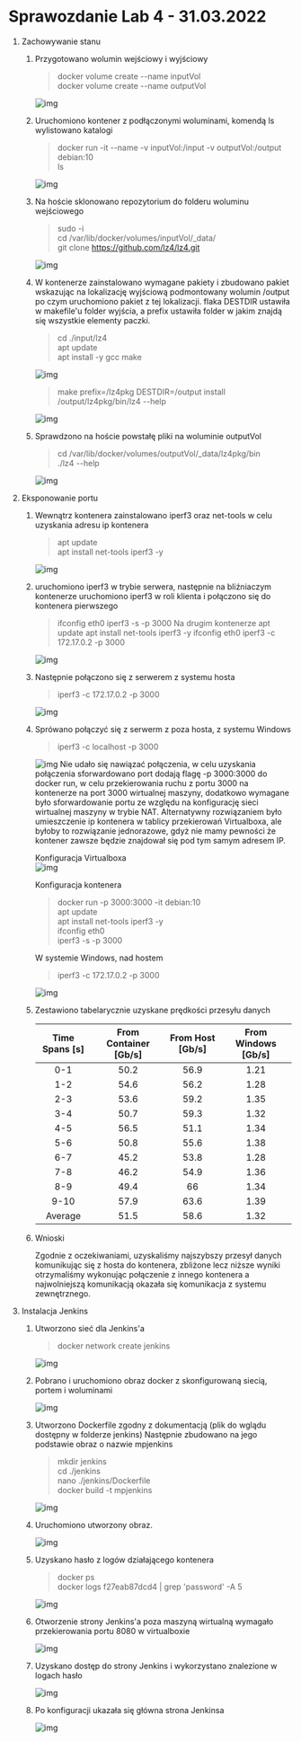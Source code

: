 # Sprawozdanie Lab 4 - 31.03.2022

1. Zachowywanie stanu
    1. Przygotowano wolumin wejściowy i wyjściowy 
        > docker volume  create --name inputVol  
        > docker volume  create --name outputVol  

        ![img](Screenshot_1.png)

    2. Uruchomiono kontener z podłączonymi woluminami, komendą ls wylistowano katalogi
        > docker run -it --name -v inputVol:/input -v outputVol:/output  debian:10  
        > ls  

        ![img](Screenshot_2.png)

    3. Na hoście sklonowano repozytorium do folderu woluminu wejściowego
        > sudo -i  
        > cd /var/lib/docker/volumes/inputVol/_data/  
        > git clone https://github.com/lz4/lz4.git  

        ![img](Screenshot_3.png)

    4. W kontenerze zainstalowano wymagane pakiety i zbudowano pakiet wskazując na lokalizację wyjściową podmontowany wolumin /output po czym uruchomiono pakiet z tej lokalizacji. flaka DESTDIR ustawiła w makefile'u folder wyjścia, a prefix ustawiła folder w jakim znajdą się wszystkie elementy paczki.
        > cd ./input/lz4  
        > apt update    
        > apt install -y gcc make    

        ![img](Screenshot_4.png)

        > make prefix=/lz4pkg DESTDIR=/output install  
        > /output/lz4pkg/bin/lz4 --help  

        ![img](Screenshot_5.png)

    5. Sprawdzono na hoście powstałę pliki na woluminie outputVol
        > cd /var/lib/docker/volumes/outputVol/_data/lz4pkg/bin  
        > ./lz4 --help

        ![img](Screenshot_6.png)

2. Eksponowanie portu
    1. Wewnątrz kontenera zainstalowano iperf3 oraz net-tools w celu uzyskania adresu ip kontenera
        > apt update  
        > apt install net-tools iperf3 -y  

        ![img](Screenshot_7.png)
    
    2. uruchomiono iperf3 w trybie serwera, następnie na bliźniaczym kontenerze uruchomiono iperf3 w roli klienta i połączono się do kontenera pierwszego
        > ifconfig eth0
        > iperf3 -s -p 3000
        Na drugim kontenerze
        > apt update
        > apt install net-tools iperf3 -y
        > ifconfig eth0
        > iperf3 -c 172.17.0.2 -p 3000

        ![img](Screenshot_8.png)

    3. Następnie połączono się z serwerem z systemu hosta
        > iperf3 -c 172.17.0.2 -p 3000  

        ![img](Screenshot_9.png)

    5. Sprówano połączyć się z serwerm z poza hosta, z systemu Windows 
        > iperf3 -c localhost -p 3000  

        ![img](Screenshot_10.png)
        Nie udało się nawiązać połączenia, w celu uzyskania połączenia sforwardowano port dodają flagę -p 3000:3000 do docker run, w celu przekierowania ruchu z portu 3000 na kontenerze na port 3000 wirtualnej maszyny, dodatkowo wymagane było sforwardowanie portu ze względu na konfigurację sieci wirtualnej maszyny w trybie NAT. Alternatywny rozwiązaniem było umieszczenie ip kontenera w tablicy przekierowań Virtualboxa, ale byłoby to rozwiązanie jednorazowe, gdyż nie mamy pewności że kontener zawsze będzie znajdował się pod tym samym adresem IP.

        Konfiguracja Virtualboxa  
        ![img](Screenshot_11.png)

        Konfiguracja kontenera
        > docker run -p 3000:3000 -it debian:10  
        > apt update  
        > apt install net-tools iperf3 -y  
        > ifconfig eth0  
        > iperf3 -s -p 3000

        W systemie Windows, nad hostem
        > iperf3 -c 172.17.0.2 -p 3000  

        ![img](Screenshot_12.png)

    6. Zestawiono tabelarycznie uzyskane prędkości przesyłu danych

        | **Time Spans [s]** | **From Container [Gb/s]** | **From Host [Gb/s]** | **From Windows [Gb/s]** |
        |:---:|:---:|:---:|:---:|
        | 0-1 | 50.2 | 56.9 | 1.21 |
        | 1-2 | 54.6 | 56.2 | 1.28 |
        | 2-3 | 53.6 | 59.2 | 1.35 |
        | 3-4 | 50.7 | 59.3 | 1.32 |
        | 4-5 | 56.5 | 51.1 | 1.34 |
        | 5-6 | 50.8 | 55.6 | 1.38 |
        | 6-7 | 45.2 | 53.8 | 1.28 |
        | 7-8 | 46.2 | 54.9 | 1.36 |
        | 8-9 | 49.4 | 66 | 1.34 |
        | 9-10 | 57.9 | 63.6 | 1.39 |
        | Average | 51.5 | 58.6 | 1.32 |
        
    7. Wnioski
        
        Zgodnie z oczekiwaniami, uzyskaliśmy najszybszy przesył danych komunikując się z hosta do kontenera, zbliżone lecz niższe wyniki otrzymaliśmy wykonując połączenie z innego kontenera a najwolniejszą komunikacją okazała się komunikacja z systemu zewnętrznego.

3. Instalacja Jenkins

    1. Utworzono sieć dla Jenkins'a
        >docker network create jenkins

        ![img](Screenshot_13.png)

    2. Pobrano i uruchomiono obraz docker z skonfigurowaną siecią, portem i woluminami

        ![img](Screenshot_14.png)

    3. Utworzono Dockerfile zgodny z dokumentacją (plik do wglądu dostępny w folderze jenkins) Następnie zbudowano na jego podstawie obraz o nazwie mpjenkins
        >mkdir jenkins  
        >cd ./jenkins  
        >nano ./jenkins/Dockerfile  
        >docker build -t mpjenkins  

        ![img](Screenshot_15.png)

    4. Uruchomiono utworzony obraz.

        ![img](Screenshot_16.png)

    5. Uzyskano hasło z logów działającego kontenera
        > docker ps  
        > docker logs f27eab87dcd4 | grep 'password' -A 5  

        ![img](Screenshot_17.png)

    6. Otworzenie strony Jenkins'a poza maszyną wirtualną wymagało przekierowania portu 8080 w virtualboxie

        ![img](Screenshot_18.png)
        
    7. Uzyskano dostęp do strony Jenkins i wykorzystano znalezione w logach hasło

        ![img](Screenshot_19.png)

    8. Po konfiguracji ukazała się główna strona Jenkinsa

        ![img](Screenshot_20.png)